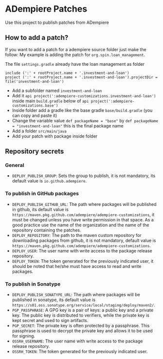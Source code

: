 # ADempiere Patches
Use this project to publish patches from ADempiere

## How to add a patch?
If you want to add a patch for a adempiere source folder just make the follow:
My example is adding the patch for `org.spin.loan_management`.

The file `settings.gradle` already have the loan management as folder
```
include (':' + rootProject.name + '.investment-and-loan')
project (':' + rootProject.name + '.investment-and-loan').projectDir = file('investment-and-loan')
```

- Add a subfolder named `investment-and-loan`
- Add it `api project(':adempiere-customizations.investment-and-loan')` inside main `build.gradle` below of `api project(':adempiere-customizations.base')`
- Inside folder add a gradle like the base gradle `base/build.gradle` (you can copy and paste it)
- Change the variable value `def packageName = "base"` by `def packageName = "investment-and-loan"` this is the final package name
- Add a folder `src/main/java`
- Add your patch with package inside folder


## Repository secrets

### General
- `DEPLOY_PUBLISH_GROUP`: Sets the group to publish, it is not mandatory, its default value is `io.github.adempiere`.

### To publish in GitHub packages

- `DEPLOY_PUBLISH_GITHUB_URL`: The path where packages will be published in github, its default value is `https://maven.pkg.github.com/adempiere/adempiere-customizations`, it must be changed unless you have write permission in that space. As a good practice use the name of the organization and the name of the repository containing the patches.
- `DEPLOY_REPOSITORY`: The path to the maven custom repository for downloading packages from github, it is not mandatory, default value is `https://maven.pkg.github.com/adempiere/adempiere-customizations`.
- `DEPLOY_USER`: The user name with write access to the package release repository.
- `DEPLOY_TOKEN`: The token generated for the previously indicated user, it should be noted that he/she must have access to read and write packages.

### To publish in Sonatype

- `DEPLOY_PUBLISH_SONATYPE_URL`: The path where packages will be published in sonatype, its default value is `https://s01.oss.sonatype.org/service/local/staging/deploy/maven2/`.
- `PGP_PASSPHRASE`: A GPG key is a pair of keys: a public key and a private key. The public key is distributed to verifiers, while the private key is kept secret and used to sign artifacts.
- `PGP_SECRET`: The private key is often protected by a passphrase. This passphrase is used to decrypt the private key and allows it to be used for signing.
- `OSSRH_USERNAME`: The user name with write access to the package release repository.
- `OSSRH_TOKEN`: The token generated for the previously indicated user.
